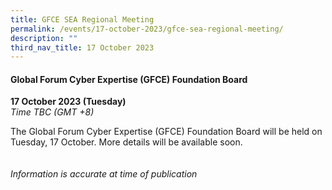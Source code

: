 ```yaml
---
title: GFCE SEA Regional Meeting
permalink: /events/17-october-2023/gfce-sea-regional-meeting/
description: ""
third_nav_title: 17 October 2023
---
```

#### **Global Forum Cyber Expertise (GFCE) Foundation Board**

**17 October 2023 (Tuesday)**  
*Time TBC (GMT +8)*

The Global Forum Cyber Expertise (GFCE) Foundation Board will be held on Tuesday, 17 October. More details will be available soon.
<br><br><br>
*Information is accurate at time of publication*